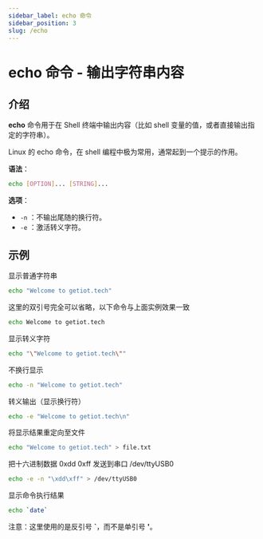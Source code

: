 ```yaml
---
sidebar_label: echo 命令
sidebar_position: 3
slug: /echo
---
```


# echo 命令 - 输出字符串内容



## 介绍

**echo** 命令用于在 Shell 终端中输出内容（比如 shell 变量的值，或者直接输出指定的字符串）。

Linux 的 echo 命令，在 shell 编程中极为常用，通常起到一个提示的作用。

**语法**：

```bash
echo [OPTION]... [STRING]...
```

**选项**：

- `-n` ：不输出尾随的换行符。
- `-e` ：激活转义字符。



## 示例

显示普通字符串

```bash
echo "Welcome to getiot.tech"
```

这里的双引号完全可以省略，以下命令与上面实例效果一致

```bash
echo Welcome to getiot.tech
```

显示转义字符

```bash
echo "\"Welcome to getiot.tech\""
```

不换行显示

```bash
echo -n "Welcome to getiot.tech"
```

转义输出（显示换行符）

```bash
echo -e "Welcome to getiot.tech\n"
```

将显示结果重定向至文件

```bash
echo "Welcome to getiot.tech" > file.txt
```

把十六进制数据 0xdd 0xff 发送到串口 /dev/ttyUSB0

```bash
echo -e -n "\xdd\xff" > /dev/ttyUSB0
```

显示命令执行结果

```bash
echo `date`
```

注意：这里使用的是反引号 **`**，而不是单引号 **'**。

